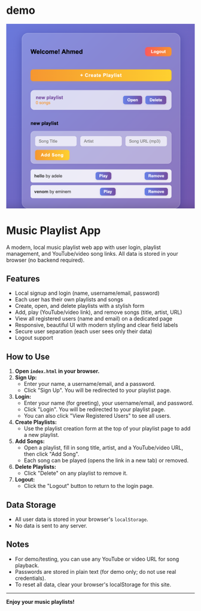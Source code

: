 # demo

![playlist demo](demo_pic.png)

# Music Playlist App

A modern, local music playlist web app with user login, playlist management, and YouTube/video song links. All data is stored in your browser (no backend required).

## Features

- Local signup and login (name, username/email, password)
- Each user has their own playlists and songs
- Create, open, and delete playlists with a stylish form
- Add, play (YouTube/video link), and remove songs (title, artist, URL)
- View all registered users (name and email) on a dedicated page
- Responsive, beautiful UI with modern styling and clear field labels
- Secure user separation (each user sees only their data)
- Logout support

## How to Use

1. **Open `index.html` in your browser.**
2. **Sign Up:**
   - Enter your name, a username/email, and a password.
   - Click "Sign Up". You will be redirected to your playlist page.
3. **Login:**
   - Enter your name (for greeting), your username/email, and password.
   - Click "Login". You will be redirected to your playlist page.
   - You can also click "View Registered Users" to see all users.
4. **Create Playlists:**
   - Use the playlist creation form at the top of your playlist page to add a new playlist.
5. **Add Songs:**
   - Open a playlist, fill in song title, artist, and a YouTube/video URL, then click "Add Song".
   - Each song can be played (opens the link in a new tab) or removed.
6. **Delete Playlists:**
   - Click "Delete" on any playlist to remove it.
7. **Logout:**
   - Click the "Logout" button to return to the login page.

## Data Storage

- All user data is stored in your browser's `localStorage`.
- No data is sent to any server.

## Notes

- For demo/testing, you can use any YouTube or video URL for song playback.
- Passwords are stored in plain text (for demo only; do not use real credentials).
- To reset all data, clear your browser's localStorage for this site.

---

**Enjoy your music playlists!**

